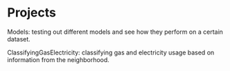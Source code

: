 # Projects

Models: testing out different models and see how they perform on a certain dataset. 

ClassifyingGasElectricity: classifying gas and electricity usage based on information from the neighborhood.
